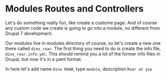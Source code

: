 # Modules Routes and Controllers

Let's do something really fun, like create a custome page. And of course
any custom code we create is going to go into a module, no different from
Drupal 7 development. 

Our modules live in modules directory of course, so let's create a new 
one there called `dino_roar`. The first thing you need to do is create the
info file, `dino_roar.info.yml`. This should remind you a lot of the former
info files in Drupal, but now it's in a yaml format. 

In here let's add name `Dino ROAR`, type `module`, description `Roar at you`
